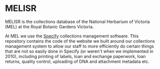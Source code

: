 # MELISR

MELISR is the collections database of the National Herbarium of Victoria (MEL)
at the Royal Botanic Gardens Victoria.

At MEL we use the [Specify](http://www.sustain.specifysoftware.org/) collections
management software. This repository contains the code of the website we built
around our collections management system to allow our staff to more efficiently
do certain things that are not so easily done in Specify (or weren't when we
implemented in 2010), including printing of labels, loan and exchange paperwork,
loan returns, quality control, uploading of DNA and attachment metadata etc.

